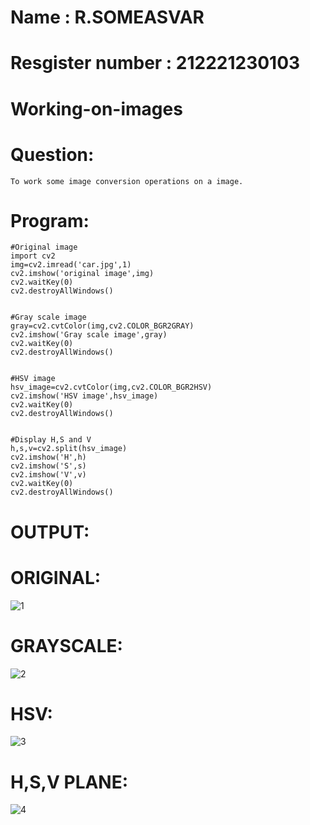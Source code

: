 # Name : R.SOMEASVAR
# Resgister number : 212221230103
# Working-on-images
# Question:
```
To work some image conversion operations on a image.
```
# Program:
```
#Original image
import cv2
img=cv2.imread('car.jpg',1)
cv2.imshow('original image',img)
cv2.waitKey(0)
cv2.destroyAllWindows()


#Gray scale image
gray=cv2.cvtColor(img,cv2.COLOR_BGR2GRAY)
cv2.imshow('Gray scale image',gray)
cv2.waitKey(0)
cv2.destroyAllWindows()


#HSV image
hsv_image=cv2.cvtColor(img,cv2.COLOR_BGR2HSV)
cv2.imshow('HSV image',hsv_image)
cv2.waitKey(0)
cv2.destroyAllWindows()


#Display H,S and V
h,s,v=cv2.split(hsv_image)
cv2.imshow('H',h)
cv2.imshow('S',s)
cv2.imshow('V',v)
cv2.waitKey(0)
cv2.destroyAllWindows()
```
# OUTPUT:
# ORIGINAL:
![1](https://user-images.githubusercontent.com/93434149/176348699-e738310d-5ce8-4a4c-a80c-8858dcd7e733.jpg)
# GRAYSCALE:
![2](https://user-images.githubusercontent.com/93434149/176348709-adac414b-c487-4308-bfab-019c791f8b16.jpg)
# HSV:
![3](https://user-images.githubusercontent.com/93434149/176348770-68528886-9860-4168-9a7a-5a3825ff1f60.jpg)
# H,S,V PLANE:


![4](https://user-images.githubusercontent.com/93434149/176348872-372e4068-fb41-4677-9574-ddad06a27ce5.jpg)

